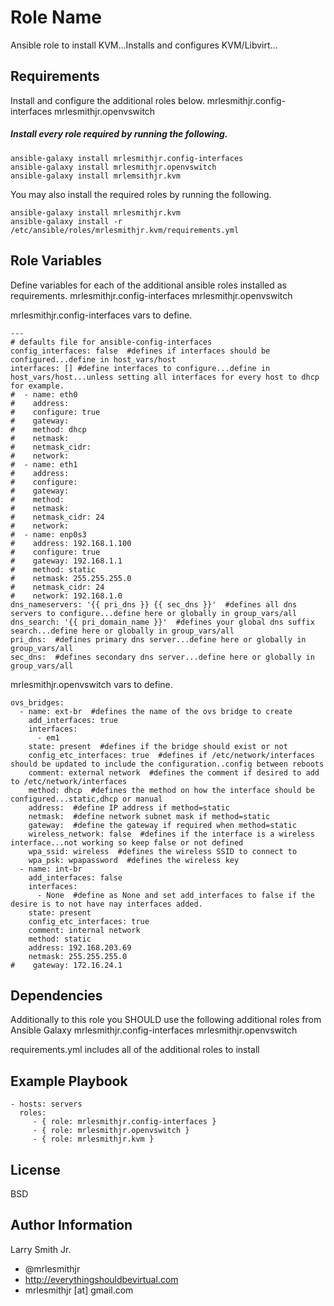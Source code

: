 Role Name
=========

Ansible role to install KVM...Installs and configures KVM/Libvirt...

Requirements
------------

Install and configure the additional roles below.
mrlesmithjr.config-interfaces
mrlesmithjr.openvswitch

##### Install every role required by running the following.

````
ansible-galaxy install mrlesmithjr.config-interfaces
ansible-galaxy install mrlesmithjr.openvswitch
ansible-galaxy install mrlemsithjr.kvm
````

You may also install the required roles by running the following.
````
ansible-galaxy install mrlesmithjr.kvm
ansible-galaxy install -r /etc/ansible/roles/mrlesmithjr.kvm/requirements.yml
````

Role Variables
--------------

Define variables for each of the additional ansible roles installed as requirements.
mrlesmithjr.config-interfaces
mrlesmithjr.openvswitch

mrlesmithjr.config-interfaces vars to define.
````
---
# defaults file for ansible-config-interfaces
config_interfaces: false  #defines if interfaces should be configured...define in host_vars/host
interfaces: [] #define interfaces to configure...define in host_vars/host...unless setting all interfaces for every host to dhcp for example.
#  - name: eth0
#    address:
#    configure: true
#    gateway:
#    method: dhcp
#    netmask:
#    netmask_cidr:
#    network:
#  - name: eth1
#    address:
#    configure:
#    gateway:
#    method:
#    netmask:
#    netmask_cidr: 24
#    network:
#  - name: enp0s3
#    address: 192.168.1.100
#    configure: true
#    gateway: 192.168.1.1
#    method: static
#    netmask: 255.255.255.0
#    netmask_cidr: 24
#    network: 192.168.1.0
dns_nameservers: '{{ pri_dns }} {{ sec_dns }}'  #defines all dns servers to configure...define here or globally in group_vars/all
dns_search: '{{ pri_domain_name }}'  #defines your global dns suffix search...define here or globally in group_vars/all
pri_dns:  #defines primary dns server...define here or globally in group_vars/all
sec_dns:  #defines secondary dns server...define here or globally in group_vars/all
````

mrlesmithjr.openvswitch vars to define.
````
ovs_bridges:
  - name: ext-br  #defines the name of the ovs bridge to create
    add_interfaces: true
    interfaces:
      - em1
    state: present  #defines if the bridge should exist or not
    config_etc_interfaces: true  #defines if /etc/network/interfaces should be updated to include the configuration..config between reboots
    comment: external network  #defines the comment if desired to add to /etc/network/interfaces
    method: dhcp  #defines the method on how the interface should be configured...static,dhcp or manual
    address:  #define IP address if method=static
    netmask:  #define network subnet mask if method=static
    gateway:  #define the gateway if required when method=static
    wireless_network: false  #defines if the interface is a wireless interface...not working so keep false or not defined
    wpa_ssid: wireless  #defines the wireless SSID to connect to
    wpa_psk: wpapassword  #defines the wireless key
  - name: int-br
    add_interfaces: false
    interfaces:
      - None  #define as None and set add_interfaces to false if the desire is to not have nay interfaces added.
    state: present
    config_etc_interfaces: true
    comment: internal network
    method: static
    address: 192.168.203.69
    netmask: 255.255.255.0
#    gateway: 172.16.24.1
````

Dependencies
------------

Additionally to this role you SHOULD use the following additional roles from Ansible Galaxy
mrlesmithjr.config-interfaces
mrlesmithjr.openvswitch

requirements.yml includes all of the additional roles to install

Example Playbook
----------------

    - hosts: servers
      roles:
         - { role: mrlesmithjr.config-interfaces }
         - { role: mrlesmithjr.openvswitch }
         - { role: mrlesmithjr.kvm }


License
-------

BSD

Author Information
------------------

Larry Smith Jr.
- @mrlesmithjr
- http://everythingshouldbevirtual.com
- mrlesmithjr [at] gmail.com